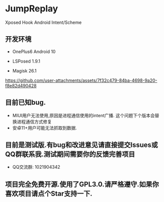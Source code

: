 # JumpReplay
Xposed Hook Android Intent/Scheme


## 开发环境
- OnePlus6 Android 10

- LSPosed 1.9.1

- Magisk 26.1

https://github.com/user-attachments/assets/7f32c479-84ba-4698-9a20-f8e82d490428


## 目前已知bug.
- MIUI用户无法使用,原因是进程通信使用的intent广播. 这个问题下个版本会替换进程通信方式修复
- 安卓11+用户可能无法抓取到数据.

## 目前是测试版.有bug和改进意见请直接提交Issues或QQ群联系我.测试期间需要你的反馈完善项目

- QQ交流群: 1021904342

## 项目完全免费开源.使用了GPL3.0.请严格遵守.如果你喜欢项目请点个Star支持一下.
